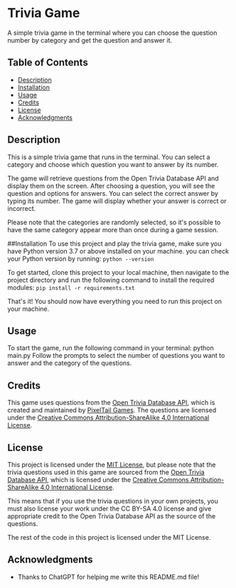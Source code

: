 # Trivia Game

A simple trivia game in the terminal where you can choose the question number by category and get the question and answer it.

## Table of Contents

- [Description](#description)
- [Installation](#installation)
- [Usage](#usage)
- [Credits](#credits)
- [License](#license)
- [Acknowledgments](#Acknowledgments)


## Description

This is a simple trivia game that runs in the terminal. You can select a category and choose which question you want to answer by its number. 

The game will retrieve questions from the Open Trivia Database API and display them on the screen. After choosing a question, you will see the question and options for answers. You can select the correct answer by typing its number. The game will display whether your answer is correct or incorrect.

Please note that the categories are randomly selected, so it's possible to have the same category appear more than once during a game session.

##Installation
To use this project and play the trivia game, make sure you have Python version 3.7 or above installed on your machine. 
you can check your Python version by running: ```python --version ```

To get started, clone this project to your local machine, then navigate to the project directory and run the following command to install the required modules:
```pip install -r requirements.txt```

That's it! You should now have everything you need to run this project on your machine.

## Usage

To start the game, run the following command in your terminal:
python main.py
Follow the prompts to select the number of questions you want to answer and the category of the questions.

## Credits

This game uses questions from the [Open Trivia Database API](https://opentdb.com/), which is created and maintained by [PixelTail Games](https://www.pixeltailgames.com/). The questions are licensed under the [Creative Commons Attribution-ShareAlike 4.0 International License](https://creativecommons.org/licenses/by-sa/4.0/).


## License

This project is licensed under the [MIT License](LICENSE), but please note that the trivia questions used in this game are sourced from the [Open Trivia Database API](https://opentdb.com/), which is licensed under the [Creative Commons Attribution-ShareAlike 4.0 International License](https://creativecommons.org/licenses/by-sa/4.0/).

This means that if you use the trivia questions in your own projects, you must also license your work under the CC BY-SA 4.0 license and give appropriate credit to the Open Trivia Database API as the source of the questions. 

The rest of the code in this project is licensed under the MIT License.

## Acknowledgments

- Thanks to ChatGPT for helping me write this README.md file!
